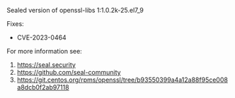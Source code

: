 Sealed version of openssl-libs 1:1.0.2k-25.el7_9

Fixes:
- CVE-2023-0464

For more information see:
  1. https://seal.security
  2. https://github.com/seal-community
  3. https://git.centos.org/rpms/openssl/tree/b93550399a4a12a88f95ce008a8dcb0f2ab97118
